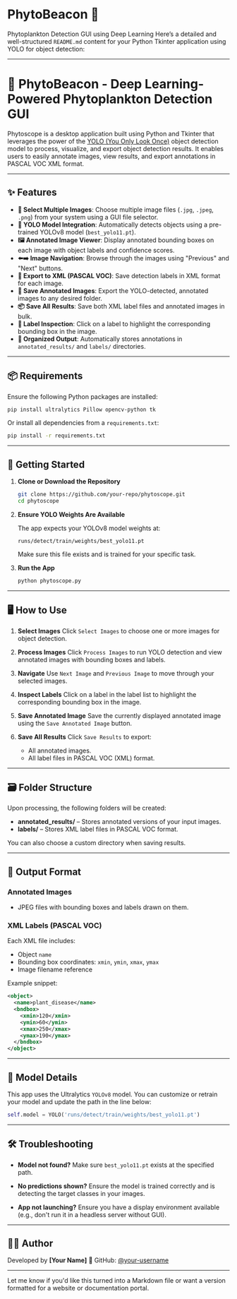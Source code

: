 # PhytoBeacon 🧪
Phytoplankton Detection GUI using Deep Learning
Here’s a detailed and well-structured `README.md` content for your Python Tkinter application using YOLO for object detection:

---

# 🦠 PhytoBeacon - Deep Learning-Powered Phytoplankton Detection GUI

Phytoscope is a desktop application built using Python and Tkinter that leverages the power of the [YOLO (You Only Look Once)](https://github.com/ultralytics/ultralytics) object detection model to process, visualize, and export object detection results. It enables users to easily annotate images, view results, and export annotations in PASCAL VOC XML format.

---

## ✨ Features

* **📁 Select Multiple Images**: Choose multiple image files (`.jpg`, `.jpeg`, `.png`) from your system using a GUI file selector.
* **🧠 YOLO Model Integration**: Automatically detects objects using a pre-trained YOLOv8 model (`best_yolo11.pt`).
* **🖼 Annotated Image Viewer**: Display annotated bounding boxes on each image with object labels and confidence scores.
* **⬅️➡️ Image Navigation**: Browse through the images using "Previous" and "Next" buttons.
* **📝 Export to XML (PASCAL VOC)**: Save detection labels in XML format for each image.
* **💾 Save Annotated Images**: Export the YOLO-detected, annotated images to any desired folder.
* **📦 Save All Results**: Save both XML label files and annotated images in bulk.
* **🔎 Label Inspection**: Click on a label to highlight the corresponding bounding box in the image.
* **📂 Organized Output**: Automatically stores annotations in `annotated_results/` and `labels/` directories.

---

## 📦 Requirements

Ensure the following Python packages are installed:

```bash
pip install ultralytics Pillow opencv-python tk
```

Or install all dependencies from a `requirements.txt`:

```bash
pip install -r requirements.txt
```

---

## 🚀 Getting Started

1. **Clone or Download the Repository**

   ```bash
   git clone https://github.com/your-repo/phytoscope.git
   cd phytoscope
   ```

2. **Ensure YOLO Weights Are Available**

   The app expects your YOLOv8 model weights at:

   ```
   runs/detect/train/weights/best_yolo11.pt
   ```

   Make sure this file exists and is trained for your specific task.

3. **Run the App**

   ```bash
   python phytoscope.py
   ```

---

## 🖥 How to Use

1. **Select Images**
   Click `Select Images` to choose one or more images for object detection.

2. **Process Images**
   Click `Process Images` to run YOLO detection and view annotated images with bounding boxes and labels.

3. **Navigate**
   Use `Next Image` and `Previous Image` to move through your selected images.

4. **Inspect Labels**
   Click on a label in the label list to highlight the corresponding bounding box in the image.

5. **Save Annotated Image**
   Save the currently displayed annotated image using the `Save Annotated Image` button.

6. **Save All Results**
   Click `Save Results` to export:

   * All annotated images.
   * All label files in PASCAL VOC (XML) format.

---

## 🗃 Folder Structure

Upon processing, the following folders will be created:

* **annotated\_results/** – Stores annotated versions of your input images.
* **labels/** – Stores XML label files in PASCAL VOC format.

You can also choose a custom directory when saving results.

---

## 📄 Output Format

### Annotated Images

* JPEG files with bounding boxes and labels drawn on them.

### XML Labels (PASCAL VOC)

Each XML file includes:

* Object `name`
* Bounding box coordinates: `xmin`, `ymin`, `xmax`, `ymax`
* Image filename reference

Example snippet:

```xml
<object>
  <name>plant_disease</name>
  <bndbox>
    <xmin>120</xmin>
    <ymin>60</ymin>
    <xmax>250</xmax>
    <ymax>190</ymax>
  </bndbox>
</object>
```

---

## 🧠 Model Details

This app uses the Ultralytics `YOLOv8` model. You can customize or retrain your model and update the path in the line below:

```python
self.model = YOLO('runs/detect/train/weights/best_yolo11.pt')
```

---

## 🛠 Troubleshooting

* **Model not found?**
  Make sure `best_yolo11.pt` exists at the specified path.

* **No predictions shown?**
  Ensure the model is trained correctly and is detecting the target classes in your images.

* **App not launching?**
  Ensure you have a display environment available (e.g., don't run it in a headless server without GUI).

---

## 👨‍💻 Author

Developed by **\[Your Name]**
🔗 GitHub: [@your-username]((https://github.com/Riddhiman-1098))

---

Let me know if you'd like this turned into a Markdown file or want a version formatted for a website or documentation portal.
